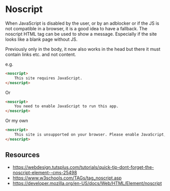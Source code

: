 # Noscript

When JavaScript is disabled by the user, or by an adblocker or if the JS is not compatible in a browser, it is a good idea to have a fallback. The noscript HTML tag can be used to show a message. Especially if the site looks like a blank page without JS.

Previously only in the body, it now also works in the head but there it must contain links etc. and not content.

e.g.

```html
<noscript>
    This site requires JavaScript.
</noscript>
```

Or


```html
<noscript>
    You need to enable JavaScript to run this app.
</noscript>
```

Or my own

```html
<noscript>
    This site is unsupported on your browser. Please enable JavaScript, turn off adblocker for this domain or switch to a different browser.
</noscript>
```

## Resources 

- https://webdesign.tutsplus.com/tutorials/quick-tip-dont-forget-the-noscript-element--cms-25498
- https://www.w3schools.com/TAGs/tag_noscript.asp
- https://developer.mozilla.org/en-US/docs/Web/HTML/Element/noscript
